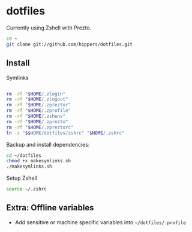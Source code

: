 dotfiles
========

Currently using Zshell with Prezto.

```bash
cd ~
git clone git://github.com/hippers/dotfiles.git
```

## Install

Symlinks
```bash

rm -rf "$HOME/.zlogin"
rm -rf "$HOME/.zlogout"
rm -rf "$HOME/.zpreztor"
rm -rf "$HOME/.zprofile"
rm -rf "$HOME/.zshenv"
rm -rf "$HOME/.zprezto"
rm -rf "$HOME/.zpreztorc"
ln -s "$$HOME/dotfiles/zshrc" "$HOME/.zshrc"

```


Backup and install dependencies:
```bash
cd ~/dotfiles
chmod +x makesymlinks.sh
./makesymlinks.sh
```

Setup Zshell
```bash
source ~/.zshrc
```

## Extra: Offline variables
- Add sensitive or machine specific variables into `~/dotfiles/.profile`

